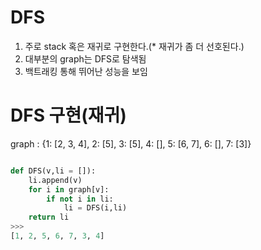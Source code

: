 # DFS

1) 주로 stack 혹은 재귀로 구현한다.(* 재귀가 좀 더 선호된다.)
2) 대부분의 graph는 DFS로 탐색됨
3) 백트래킹 통해 뛰어난 성능을 보임

# DFS 구현(재귀)


graph : {1: [2, 3, 4], 2: [5], 3: [5], 4: [], 5: [6, 7], 6: [], 7: [3]}
```python

def DFS(v,li = []):
    li.append(v)
    for i in graph[v]:
        if not i in li:
            li = DFS(i,li)
    return li    
>>>
[1, 2, 5, 6, 7, 3, 4]
```
